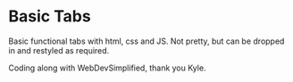 Basic Tabs
=================

Basic functional tabs with html, css and JS. Not pretty, but can be dropped in and restyled as required.

Coding along with WebDevSimplified, thank you Kyle.